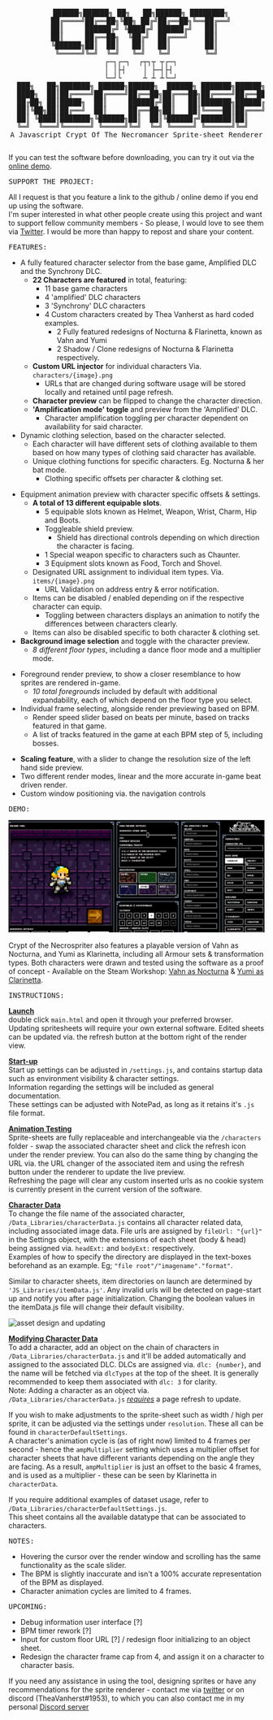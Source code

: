 <pre><p align="center">
  ██████╗██████╗ ██╗   ██╗██████╗ ████████╗
  ██╔════╝██╔══██╗╚██╗ ██╔╝██╔══██╗╚══██╔══╝
  ██║     ██████╔╝ ╚████╔╝ ██████╔╝   ██║   
  ██║     ██╔══██╗  ╚██╔╝  ██╔═══╝    ██║   
  ╚██████╗██║  ██║   ██║   ██║        ██║   
   ╚═════╝╚═╝  ╚═╝   ╚═╝   ╚═╝        ╚═╝   
  ┌─┐┌─┐  ┌┬┐┬ ┬┌─┐
  │ │├┤    │ ├─┤├┤ 
  └─┘└     ┴ ┴ ┴└─┘
  ███╗   ██╗███████╗ ██████╗██████╗  ██████╗ ███████╗██████╗ ██████╗ ██╗████████╗███████╗██████╗ 
  ████╗  ██║██╔════╝██╔════╝██╔══██╗██╔═══██╗██╔════╝██╔══██╗██╔══██╗██║╚══██╔══╝██╔════╝██╔══██╗
  ██╔██╗ ██║█████╗  ██║     ██████╔╝██║   ██║███████╗██████╔╝██████╔╝██║   ██║   █████╗  ██████╔╝
  ██║╚██╗██║██╔══╝  ██║     ██╔══██╗██║   ██║╚════██║██╔═══╝ ██╔══██╗██║   ██║   ██╔══╝  ██╔══██╗
  ██║ ╚████║███████╗╚██████╗██║  ██║╚██████╔╝███████║██║     ██║  ██║██║   ██║   ███████╗██║  ██║
  ╚═╝  ╚═══╝╚══════╝ ╚═════╝╚═╝  ╚═╝ ╚═════╝ ╚══════╝╚═╝     ╚═╝  ╚═╝╚═╝   ╚═╝   ╚══════╝╚═╝  ╚═╝
A Javascript Crypt Of The Necromancer Sprite-sheet Renderer
</p></pre>

If you can test the software before downloading, you can try it out via the [online demo][1].<br>

<pre>SUPPORT THE PROJECT:</pre>
All I request is that you feature a link to the github / online demo if you end up using the software.<br>
I'm super interested in what other people create using this project and want to support fellow community members - 
So please, I would love to see them via [Twitter][4]. I would be more than happy to repost and share your content.

[1]: https://theavanherst.github.io/Crypt-Of-The-NecroSpriter/main.html
[4]: https://twitter.com/TheaVanherst

<pre>FEATURES:</pre>
* A fully featured character selector from the base game, Amplified DLC and the Synchrony DLC.
  - **22 Characters are featured** in total, featuring:
    * 11 base game characters
    * 4 'amplified' DLC characters
    * 3 'Synchrony' DLC characters
    * 4 Custom characters created by Thea Vanherst as hard coded examples.
      - 2 Fully featured redesigns of Nocturna & Flarinetta, known as Vahn and Yumi
      - 2 Shadow / Clone redesigns of Nocturna & Flarinetta respectively.
  - **Custom URL injector** for individual characters  Via. `characters/{image}.png`
    * URLs that are changed during software usage will be stored locally and retained until page refresh.
  - **Character preview** can be flipped to change the character direction.
  - **'Amplification mode' toggle** and preview from the 'Amplified' DLC.
    * Character amplification toggling per character dependent on availability for said character.
* Dynamic clothing selection, based on the character selected.
  - Each character will have different sets of clothing available to them based on how many types of clothing said character has available.
  - Unique clothing functions for specific characters. Eg. Nocturna & her bat mode.
    * Clothing specific offsets per character & clothing set.
- Equipment animation preview with character specific offsets & settings.
  - **A total of 13 different equipable slots**.
    * 5 equipable slots known as Helmet, Weapon, Wrist, Charm, Hip and Boots.
    * Toggleable shield preview.
      - Shield has directional controls depending on which direction the character is facing.
    * 1 Special weapon specific to characters such as Chaunter.
    * 3 Equipment slots known as Food, Torch and Shovel.
  - Designated URL assignment to individual item types. Via. `items/{image}.png`
    * URL Validation on address entry & error notification.
  - Items can be disabled / enabled depending on if the respective character can equip.
    * Toggling between characters displays an animation to notify the differences between characters clearly.
  - Items can also be disabled specific to both character & clothing set.
- **Background image selection** and toggle with the character preview.
  - _8 different floor types_, including a dance floor mode and a multiplier mode.
* Foreground render preview, to show a closer resemblance to how sprites are rendered in-game.
  - _10 total foregrounds_ included by default with additional expandability, each of which depend on the floor type you select.
* Individual frame selecting, alongside render previewing based on BPM.
  - Render speed slider based on beats per minute, based on tracks featured in that game.
  - A list of tracks featured in the game at each BPM step of 5, including bosses.
- **Scaling feature**, with a slider to change the resolution size of the left hand side preview.
- Two different render modes, linear and the more accurate in-game beat driven render.
- Custom window positioning via. the navigation controls

<pre>DEMO:</pre>

<picture>
  <img alt="directory changing" src="./DEMO_Images/url_Changer_Demo.gif">
</picture>

Crypt of the Necrospriter also features a playable version of Vahn as Nocturna, and Yumi as Klarinetta, including all Armour sets & transformation types.
Both characters were drawn and tested using the software as a proof of concept - Available on the Steam Workshop: [Vahn as Nocturna][2] & [Yumi as Clarinetta][3].

[2]: https://steamcommunity.com/sharedfiles/filedetails/?id=2893560157
[3]: https://steamcommunity.com/sharedfiles/filedetails/?id=2959125647

<pre>INSTRUCTIONS:</pre>

<u>**Launch**</u><br>
double click `main.html` and open it through your preferred browser.<br>
Updating spritesheets will require your own external software. Edited sheets can be updated via. the refresh button at the bottom right of the render view.

<u>**Start-up**</u><br>
Start up settings can be adjusted in `/settings.js`, and contains startup data such as environment visibility & character settings.<br>
Information regarding the settings will be included as general documentation.<br>
These settings can be adjusted with NotePad, as long as it retains it's `.js` file format.

<u>**Animation Testing**</u><br>
Sprite-sheets are fully replaceable and interchangeable via the `/characters` folder - swap the associated character sheet and click the refresh icon under the render preview.
You can also do the same thing by changing the URL via. the URL changer of the associated item and using the refresh button under the renderer to update the live preview.<br>
Refreshing the page will clear any custom inserted urls as no cookie system is currently present in the current version of the software.<br>

<u>**Character Data**</u><br>
To change the file name of the associated character, `/Data_Libraries/characterData.js` contains all character related data, including associated image data.
File urls are assigned by `fileUrl: "{url}"` in the Settings object, with the extensions of each sheet (body & head) being assigned via. `headExt:` and `bodyExt:` respectively.<br>
Examples of how to specify the directory are displayed in the text-boxes beforehand as an example. Eg; `"file root"/"imagename"."format"`.<br>

Similar to character sheets, item directories on launch are determined by `'JS_Libraries/itemData.js'`.
Any invalid urls will be detected on page-start up and notify you after page initialization.
Changing the boolean values in the itemData.js file will change their default visibility.

<picture>
  <img alt="asset design and updating" src="./DEMO_Images/weapon_Update_Demo.gif">
</picture>

<u>**Modifying Character Data**</u><br>
To add a character, add an object on the chain of characters in `/Data_Libraries/characterData.js` and it'll be added automatically and assigned to the associated DLC.
DLCs are assigned via. `dlc: {number}`, and the name will be fetched via `dlcTypes` at the top of the sheet. It is generally recommended to keep them associated with `dlc: 3` for clarity.<br>
Note: Adding a character as an object via. `/Data_Libraries/characterData.js` <u><i>requires</i></u> a page refresh to update.

If you wish to make adjustments to the sprite-sheet such as width / high per sprite, it can be adjusted via the settings under `resolution`. These all can be found in `characterDefaultSettings`.<br>
A character's animation cycle is (as of right now) limited to 4 frames per second - hence the `ampMultiplier` setting which uses a multiplier offset for character sheets that have different variants depending on the angle they are facing.
As a result, `ampMultiplier` is just an offset to the basic 4 frames, and is used as a multiplier - these can be seen by Klarinetta in `characterData`.<br>

If you require additional examples of dataset usage, refer to `/Data_Libraries/characterDefaultSettings.js`.<br>
This sheet contains all the available datatype that can be associated to characters.<br>

<pre>NOTES:</pre>

- Hovering the cursor over the render window and scrolling has the same functionality as the scale slider.
- The BPM is slightly inaccurate and isn't a 100% accurate representation of the BPM as displayed.
- Character animation cycles are limited to 4 frames.

<pre>UPCOMING:</pre>

- Debug information user interface [?]
- BPM timer rework [?]
- Input for custom floor URL [?] / redesign floor initializing to an object sheet.
- Redesign the character frame cap from 4, and assign it on a character to character basis.

If you need any assistance in using the tool, designing sprites or have any
recommendations for the sprite renderer - contact me via [twitter][4] or on discord (TheaVanherst#1953), to which you can also contact me in my personal [Discord server][5]

[5]: https://discord.gg/uGK8yXfPKp
